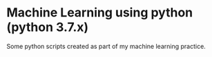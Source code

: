# Machine Learning using python (python 3.7.x)

Some python scripts created as part of my machine learning practice.
